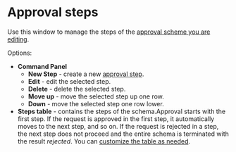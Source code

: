 # Approval steps
 
Use this window to manage the steps of the [approval scheme you are editing](../../../../../../alvao-service-desk/implementation/services/processes/request-approval).
  
Options:
 
- **Command Panel**
    - **New Step** - create a new [approval step](approval-scheme-item).
    - **Edit** - edit the selected step.
    - **Delete** - delete the selected step.
    - **Move up** - move the selected step up one row.
    - **Down** - move the selected step one row lower.
- **Steps table** - contains the steps of the schema.Approval starts with the first step. If the request is approved in the first step, it automatically moves to the next step, and so on. If the request is rejected in a step, the next step does not proceed and the entire schema is terminated with the result *rejected*. You can [customize the table as needed](../../../../../../alvao-asset-management/working-with-tables).
